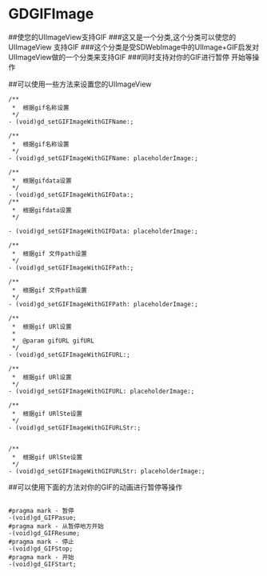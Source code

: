  # GDGIFImage
##使您的UIImageView支持GIF 
###这又是一个分类,这个分类可以使您的UIImageView 支持GIF
###这个分类是受SDWebImage中的UIImage+GIF启发对UIImageView做的一个分类来支持GIF
###同时支持对你的GIF进行暂停 开始等操作


##可以使用一些方法来设置您的UIImageView
```obj
/**
 *  根据gif名称设置
 */
- (void)gd_setGIFImageWithGIFName:;

/**
 *  根据gif名称设置
 */
- (void)gd_setGIFImageWithGIFName: placeholderImage:;

/**
 *  根据gifdata设置
 */
- (void)gd_setGIFImageWithGIFData:;
/**
 *  根据gifdata设置
 */

- (void)gd_setGIFImageWithGIFData: placeholderImage:;

/**
 *  根据gif 文件path设置
 */
- (void)gd_setGIFImageWithGIFPath:;

/**
 *  根据gif 文件path设置
 */
- (void)gd_setGIFImageWithGIFPath: placeholderImage:;

/**
 *  根据gif URl设置
 *
 *  @param gifURL gifURL
 */
- (void)gd_setGIFImageWithGIFURL:;

/**
 *  根据gif URl设置
 */
- (void)gd_setGIFImageWithGIFURL: placeholderImage:;

/**
 *  根据gif URlSte设置
 */
- (void)gd_setGIFImageWithGIFURLStr:;


/**
 *  根据gif URlSte设置
 */
- (void)gd_setGIFImageWithGIFURLStr: placeholderImage:;

```
##可以使用下面的方法对你的GIF的动画进行暂停等操作

```obj

#pragma mark - 暂停
-(void)gd_GIFPasue;
#pragma mark - 从暂停地方开始
-(void)gd_GIFResume;
#pragma mark - 停止
-(void)gd_GIFStop;
#pragma mark - 开始
-(void)gd_GIFStart;
```

